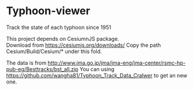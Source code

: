 # Typhoon-viewer
Track the state of each typhoon since 1951

This project depends on CesiumnJS package.  
Download from 
  https://cesiumjs.org/downloads/
Copy the path Cesium/Build/Cesium/* under this fold.

The data is from http://www.jma.go.jp/jma/jma-eng/jma-center/rsmc-hp-pub-eg/Besttracks/bst_all.zip
You can using https://github.com/wangha81/Typhoon_Track_Data_Cralwer to get an new one.
